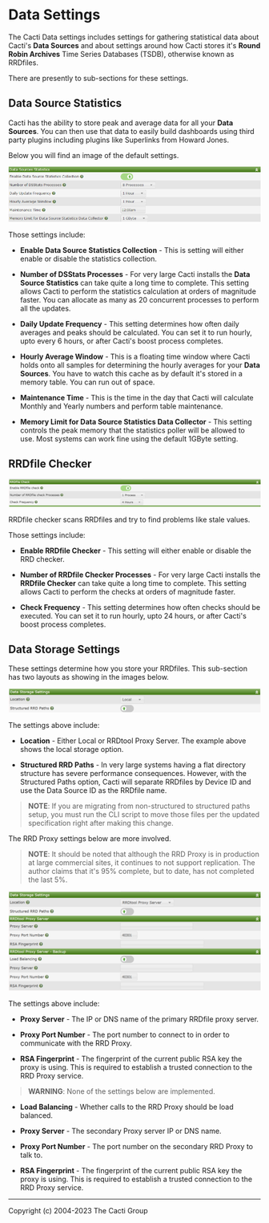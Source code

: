 # Data Settings

The Cacti Data settings includes settings for gathering statistical data
about Cacti's **Data Sources** and about settings around how Cacti
stores it's **Round Robin Archives** Time Series Databases (TSDB),
otherwise known as RRDfiles.

There are presently to sub-sections for these settings.

## Data Source Statistics

Cacti has the ability to store peak and average data for all your
**Data Sources**.  You can then use that data to easily build
dashboards using third party plugins including plugins like
Superlinks from Howard Jones.

Below you will find an image of the default settings.

![Data Source Statistics](images/settings-data-source-statistics.png)

Those settings include:

- **Enable Data Source Statistics Collection** - This is setting
  will either enable or disable the statistics collection.

- **Number of DSStats Processes** - For very large Cacti installs
  the **Data Source Statistics** can take quite a long time to complete.
  This setting allows Cacti to perform the statistics calculation
  at orders of magnitude faster.  You can allocate as many as 20
  concurrent processes to perform all the updates.

- **Daily Update Frequency** - This setting determines how often
  daily averages and peaks should be calculated.  You can set
  it to run hourly, upto every 6 hours, or after Cacti's boost
  process completes.

- **Hourly Average Window** - This is a floating time window where
  Cacti holds onto all samples for determining the hourly averages
  for your **Data Sources**.  You have to watch this cache as by
  default it's stored in a memory table.  You can run out of space.

- **Maintenance Time** - This is the time in the day that Cacti
  will calculate Monthly and Yearly numbers and perform table
  maintenance.

- **Memory Limit for Data Source Statistics Data Collector** - This
  setting controls the peak memory that the statistics poller
  will be allowed to use.  Most systems can work fine using the
  default 1GByte setting.

## RRDfile Checker

![RRD Checker](images/rrd_check.PNG)

RRDfile checker scans RRDfiles and try to find problems like stale values.

Those settings include:

- **Enable RRDfile Checker** - This setting
  will either enable or disable the RRD checker.

- **Number of RRDfile Checker Processes** - For very large Cacti installs
  the **RRDfile Checker** can take quite a long time to complete.
  This setting allows Cacti to perform the checks at orders of magnitude faster.

- **Check Frequency** - This setting determines how often
  checks should be executed.  You can set
  it to run hourly, upto 24 hours, or after Cacti's boost
  process completes.

## Data Storage Settings

These settings determine how you store your RRDfiles.  This
sub-section has two layouts as showing in the images below.

![Data Storage Local](images/settings-data-local.png)

The settings above include:

- **Location** - Either Local or RRDtool Proxy Server.  The example
  above shows the local storage option.

- **Structured RRD Paths** - In very large systems having a flat
  directory structure has severe performance consequences.  However,
  with the Structured Paths option, Cacti will separate RRDfiles by
  Device ID and use the Data Source ID as the RRDfile name.

> **NOTE**: If you are migrating from non-structured to structured
> paths setup, you must run the CLI script to move those files
> per the updated specification right after making this change.

The RRD Proxy settings below are more involved.

> **NOTE**: It should be noted that although the RRD Proxy is
> in production at large commercial sites, it continues to not
> support replication.  The author claims that it's 95%
> complete, but to date, has not completed the last 5%.

![Data Storage Proxy](images/settings-data-proxy.png)

The settings above include:

- **Proxy Server** - The IP or DNS name of the primary RRDfile proxy
  server.

- **Proxy Port Number** - The port number to connect to in order to
  communicate with the RRD Proxy.

- **RSA Fingerprint** - The fingerprint of the current public RSA
  key the proxy is using.  This is required to establish a trusted
  connection to the RRD Proxy service.

> **WARNING**: None of the settings below are implemented.

- **Load Balancing** - Whether calls to the RRD Proxy should be
  load balanced.

- **Proxy Server** - The secondary Proxy server IP or DNS name.

- **Proxy Port Number** - The port number on the secondary RRD Proxy
  to talk to.

- **RSA Fingerprint** - The fingerprint of the current public RSA
  key the proxy is using.  This is required to establish a trusted
  connection to the RRD Proxy service.

---
Copyright (c) 2004-2023 The Cacti Group
